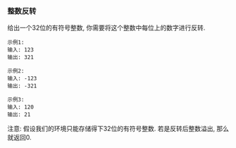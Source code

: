 
### 整数反转

给出一个32位的有符号整数, 你需要将这个整数中每位上的数字进行反转.

```
示例1:
输入: 123
输出: 321

示例2:
输入: -123
输出: -321

示例3:
输入: 120
输出: 21
```

注意:
假设我们的环境只能存储得下32位的有符号整数.
若是反转后整数溢出, 那么就返回0.


